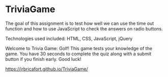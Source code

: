 # TriviaGame

The goal of this assignment is to test how well we can use the time out function and how to use JavaScript to check the answers on radio buttons.

Technologies used included: HTML, CSS, JavaScript, jQuery

Welcome to Trivia Game: Golf! This game tests your knowledge of the game. You have 30 seconds to complete the quiz along with a submit button if you finish early. Good luck!

https://jrbricafort.github.io/TriviaGame/
